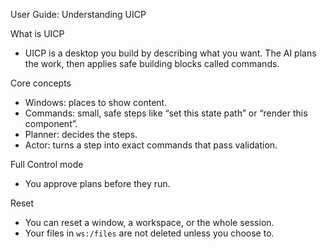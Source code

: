 User Guide: Understanding UICP

What is UICP
- UICP is a desktop you build by describing what you want. The AI plans the work, then applies safe building blocks called commands.

Core concepts
- Windows: places to show content.
- Commands: small, safe steps like “set this state path” or “render this component”.
- Planner: decides the steps.
- Actor: turns a step into exact commands that pass validation.

Full Control mode
- You approve plans before they run.

Reset
- You can reset a window, a workspace, or the whole session.
- Your files in `ws:/files` are not deleted unless you choose to.

